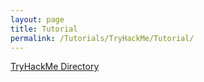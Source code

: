 ```yaml
---
layout: page
title: Tutorial
permalink: /Tutorials/TryHackMe/Tutorial/
---
```


[TryHackMe Directory](https://zacvr.github.io/Tutorials/TryHackMe/)
